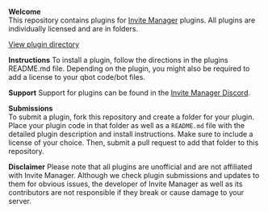 **Welcome**   
This repository contains plugins for [Invite Manager](https://github.com/Invite-Manager) plugins. All plugins are individually licensed and are in folders.

[View plugin directory](directory.md)

**Instructions**
To install a plugin, follow the directions in the plugins README.md file. Depending on the plugin, you might also be required to add a license to your qbot code/bot files.

**Support**
Support for plugins can be found in the [Invite Manager Discord](https://discord.gg/xNks8jb). 

**Submissions**   
To submit a plugin, fork this repository and create a folder for your plugin. Place your plugin code in that folder as well as a `README.md` file with the detailed plugin description and install instructions. Make sure to include a license of your choice. Then, submit a pull request to add that folder to this repository.

**Disclaimer**
Please note that all plugins are unofficial and are not affiliated with Invite Manager. Although we check plugin submissions and updates to them for obvious issues, the developer of Invite Manager as well as its contributors are not responsible if they break or cause damage to your server.
